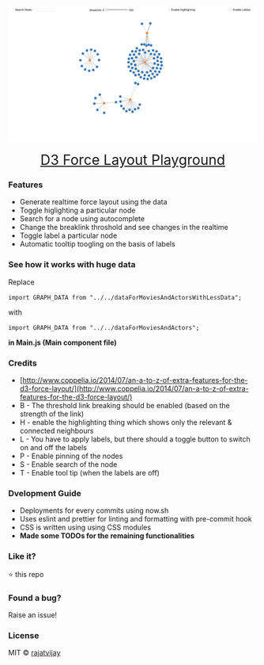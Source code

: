 ![d3-force-layout-playground](https://github.com/rajatvijay/d3-force-layout-playground/blob/master/art/banner.png?raw=true)

<p align="center"><a href="https://d3-force-layout-playground.rajatvijay.now.sh/" target="_blank" style="font-size: 28px;">D3 Force Layout Playground</a></p>

### Features

- Generate realtime force layout using the data
- Toggle higlighting a particular node
- Search for a node using autocomplete
- Change the breaklink throshold and see changes in the realtime
- Toggle label a particular node
- Automatic tooltip toogling on the basis of labels

### See how it works with huge data

Replace

```
import GRAPH_DATA from "../../dataForMoviesAndActorsWithLessData";
```

with

```
import GRAPH_DATA from "../../dataForMoviesAndActors";
```

**in Main.js (Main component file)**

### Credits

- [http://www.coppelia.io/2014/07/an-a-to-z-of-extra-features-for-the-d3-force-layout/](http://www.coppelia.io/2014/07/an-a-to-z-of-extra-features-for-the-d3-force-layout/)
- B - The threshold link breaking should be enabled (based on the strength of the link)
- H - enable the highlighting thing which shows only the relevant & connected neighbours
- L - You have to apply labels, but there should a toggle button to switch on and off the labels
- P - Enable pinning of the nodes
- S - Enable search of the node
- T - Enable tool tip (when the labels are off)

### Dvelopment Guide

- Deployments for every commits using now.sh
- Uses eslint and prettier for linting and formatting with pre-commit hook
- CSS is written using using CSS modules
- **Made some TODOs for the remaining functionalities**

### Like it?

:star: this repo

### Found a bug?

Raise an issue!

### License

MIT © [rajatvijay](https://github.com/rajatvijay)
